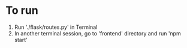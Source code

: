 <h1>To run</h1>

1. Run './flask/routes.py' in Terminal
2. In another terminal session, go to 'frontend' directory and run 'npm start'

